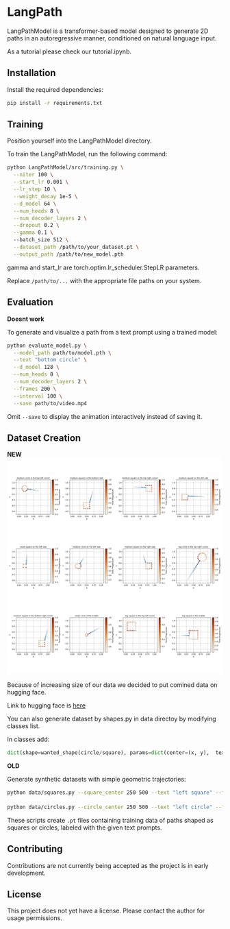 # LangPath

LangPathModel is a transformer-based model designed to generate 2D paths in an autoregressive manner, conditioned on natural language input.

As a tutorial please check our tutorial.ipynb.

## Installation

Install the required dependencies:

```bash
pip install -r requirements.txt
```

## Training

Position yourself into the LangPathModel directory.

To train the LangPathModel, run the following command:

```bash
python LangPathModel/src/training.py \
  --niter 100 \
  --start_lr 0.001 \
  --lr_step 10 \
  --weight_decay 1e-5 \
  --d_model 64 \
  --num_heads 8 \
  --num_decoder_layers 2 \
  --dropout 0.2 \
  --gamma 0.1 \ 
  --batch_size 512 \
  --dataset_path /path/to/your_dataset.pt \
  --output_path /path/to/new_model.pth
```
gamma and start_lr are torch.optim.lr_scheduler.StepLR parameters.

Replace `/path/to/...` with the appropriate file paths on your system.

## Evaluation
**Doesnt work**

To generate and visualize a path from a text prompt using a trained model:

```bash
python evaluate_model.py \
  --model_path path/to/model.pth \
  --text "bottom circle" \
  --d_model 128 \
  --num_heads 8 \
  --num_decoder_layers 2 \
  --frames 200 \
  --interval 100 \
  --save path/to/video.mp4
```

Omit `--save` to display the animation interactively instead of saving it.

## Dataset Creation

**NEW**
![alt text](https://github.com/AntonioSkara132/LangPathModel/blob/main/data/visualization.png)
	
Because of increasing size of our data we decided to put comined data on hugging face.

Link to hugging face is [here](https://huggingface.co/datasets/Tonio123/CaptyShapes)

You can also generate dataset by shapes.py in data directoy by modifying classes list.

In classes add:
```python
dict(shape=wanted_shape(circle/square), params=dict(center=(x, y),  text= shape_caption, n=number_of_paths_to_be_generated)),
```

**OLD**

Generate synthetic datasets with simple geometric trajectories:

```bash
python data/squares.py --square_center 250 500 --text "left square" --filename "left_square.pt" --num_origins 5000

python data/circles.py --circle_center 250 500 --text "left circle" --filename "left_circle.pt" --num_origins 5000
```


These scripts create `.pt` files containing training data of paths shaped as squares or circles, labeled with the given text prompts.

## Contributing

Contributions are not currently being accepted as the project is in early development.

## License

This project does not yet have a license. Please contact the author for usage permissions.

